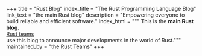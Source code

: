 +++
title = "Rust Blog"
index_title = "The Rust Programming Language Blog"
link_text = "the main Rust blog"
description = "Empowering everyone to build reliable and efficient software."
index_html = """
This is the <b>main Rust blog</b>. \
<a href="https://www.rust-lang.org/governance/">Rust teams</a> \
use this blog to announce major developments in the world of Rust."""
maintained_by = "the Rust Teams"
+++
